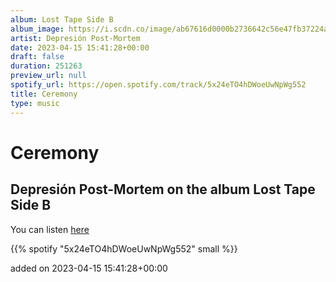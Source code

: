 ```yaml
---
album: Lost Tape Side B
album_image: https://i.scdn.co/image/ab67616d0000b2736642c56e47fb37224aab75ab
artist: Depresión Post-Mortem
date: 2023-04-15 15:41:28+00:00
draft: false
duration: 251263
preview_url: null
spotify_url: https://open.spotify.com/track/5x24eTO4hDWoeUwNpWg552
title: Ceremony
type: music
---
```



# Ceremony

## Depresión Post-Mortem on the album Lost Tape Side B

You can listen [here](https://open.spotify.com/track/5x24eTO4hDWoeUwNpWg552)

{{% spotify "5x24eTO4hDWoeUwNpWg552" small %}}

added on 2023-04-15 15:41:28+00:00
